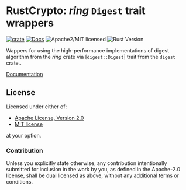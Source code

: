 # RustCrypto: *ring* `Digest` trait wrappers

[![crate][crate-image]][crate-link]
[![Docs][docs-image]][docs-link]
![Apache2/MIT licensed][license-image]
![Rust Version][rustc-image]

Wappers for using the high-performance implementations of digest algorithm from the *ring* crate via [`digest::Digest`] trait from the `digest` crate..

[Documentation][docs-link]

## License

Licensed under either of:

 * [Apache License, Version 2.0](http://www.apache.org/licenses/LICENSE-2.0)
 * [MIT license](http://opensource.org/licenses/MIT)

at your option.

### Contribution

Unless you explicitly state otherwise, any contribution intentionally submitted
for inclusion in the work by you, as defined in the Apache-2.0 license, shall be
dual licensed as above, without any additional terms or conditions.

[//]: # (badges)

[crate-image]: https://img.shields.io/crates/v/ring-digest.svg
[crate-link]: https://crates.io/crates/ring-digest
[docs-image]: https://docs.rs/ring-digest/badge.svg
[docs-link]: https://docs.rs/ring-digest/
[license-image]: https://img.shields.io/badge/license-Apache2.0/MIT-blue.svg
[rustc-image]: https://img.shields.io/badge/rustc-1.41+-blue.svg

[//]: # (general links)

[*ring*]: https://github.com/briansmith/ring
